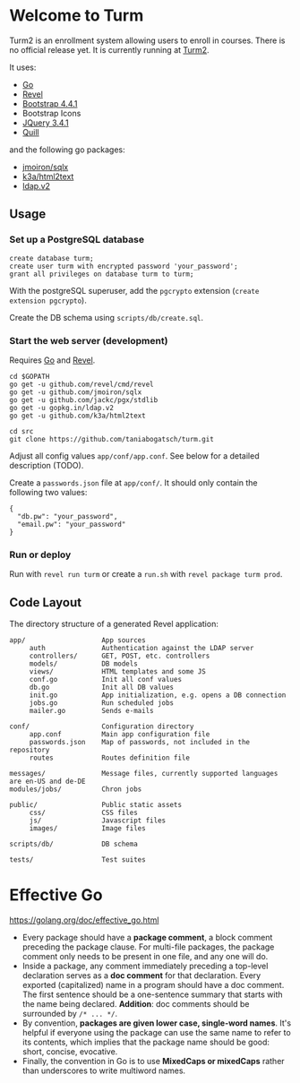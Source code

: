 # Welcome to Turm

Turm2 is an enrollment system allowing users to enroll in courses. There is no official release yet. It is currently running at [Turm2](https://turm2.tu-ilmenau.de).

It uses:
- [Go](https://github.com/golang/go)
- [Revel](https://github.com/revel/)
- [Bootstrap 4.4.1](https://getbootstrap.com)
- Bootstrap Icons
- [JQuery 3.4.1](https://jquery.com)
- [Quill](https://quilljs.com) 

and the following go packages:
- [jmoiron/sqlx](https://github.com/jmoiron/sqlx)
- [k3a/html2text](https://github.com/k3a/html2text)
- [ldap.v2](https://gopkg.in/ldap.v2)

## Usage

### Set up a PostgreSQL database

```
create database turm;
create user turm with encrypted password 'your_password';
grant all privileges on database turm to turm;
```
With the postgreSQL superuser, add the `pgcrypto` extension (`create extension pgcrypto`).

Create the DB schema using `scripts/db/create.sql`.

### Start the web server (development)

Requires [Go](https://github.com/golang/go) and [Revel](https://github.com/revel/).

```
cd $GOPATH
go get -u github.com/revel/cmd/revel
go get -u github.com/jmoiron/sqlx
go get -u github.com/jackc/pgx/stdlib
go get -u gopkg.in/ldap.v2
go get -u github.com/k3a/html2text

cd src
git clone https://github.com/taniabogatsch/turm.git
```

Adjust all config values `app/conf/app.conf`. See below for a detailed description (TODO).

Create a `passwords.json` file at `app/conf/`. It should only contain the following two values:
```
{
  "db.pw": "your_password",
  "email.pw": "your_password"
}
```

### Run or deploy

Run with `revel run turm` or create a `run.sh` with `revel package turm prod`.

## Code Layout

The directory structure of a generated Revel application:

    app/                   App sources
         auth              Authentication against the LDAP server
         controllers/      GET, POST, etc. controllers
         models/           DB models
         views/            HTML templates and some JS
         conf.go           Init all conf values
         db.go             Init all DB values
         init.go           App initialization, e.g. opens a DB connection
         jobs.go           Run scheduled jobs
         mailer.go         Sends e-mails

    conf/                  Configuration directory
         app.conf          Main app configuration file
         passwords.json    Map of passwords, not included in the repository
         routes            Routes definition file

    messages/              Message files, currently supported languages are en-US and de-DE
    modules/jobs/          Chron jobs

    public/                Public static assets
         css/              CSS files
         js/               Javascript files
         images/           Image files
    
    scripts/db/            DB schema

    tests/                 Test suites
    
# Effective Go

https://golang.org/doc/effective_go.html

* Every package should have a **package comment**, a block comment preceding the package clause. For multi-file packages, the package comment only needs to be present in one file, and any one will do.
* Inside a package, any comment immediately preceding a top-level declaration serves as a **doc comment** for that declaration. Every exported (capitalized) name in a program should have a doc comment. The first sentence should be a one-sentence summary that starts with the name being declared. **Addition**: doc comments should be surrounded by `/* ... */`.
* By convention, **packages are given lower case, single-word names**. It's helpful if everyone using the package can use the same name to refer to its contents, which implies that the package name should be good: short, concise, evocative.
* Finally, the convention in Go is to use **MixedCaps or mixedCaps** rather than underscores to write multiword names.
